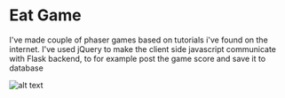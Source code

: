 # Eat Game


I've made couple of phaser games based on tutorials i've found on the internet.
I've used jQuery to make the client side javascript communicate with Flask backend, to for example post the game score and save it to database


![alt text](https://raw.githubusercontent.com/thecodebasesite/eat-game/master/eat_game.png)
